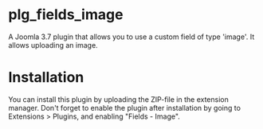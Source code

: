 # plg_fields_image
A Joomla 3.7 plugin that allows you to use a custom field of type 'image'. It allows uploading an image.

# Installation
You can install this plugin by uploading the ZIP-file in the extension manager. Don't forget to enable the plugin after installation
by going to Extensions > Plugins, and enabling "Fields - Image".
